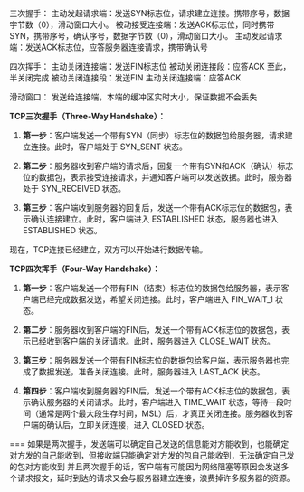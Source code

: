 三次握手：
    主动发起请求端：发送SYN标志位，请求建立连接。携带序号，数据字节数（0），滑动窗口大小。
    被动接受连接端：发送ACK标志位，同时携带SYN，携带序号，确认序号，数据字节数（0），滑动窗口大小。
    主动发起请求端：发送ACK标志位，应答服务器连接请求，携带确认号

四次挥手：
    主动关闭连接端：发送FIN标志位
    被动关闭连接段：应答ACK
          至此，半关闭完成
    被动关闭连接段：发送FIN
    主动关闭连接端：应答ACK

滑动窗口：
    发送给连接端，本端的缓冲区实时大小，保证数据不会丢失




**TCP三次握手（Three-Way Handshake）：**

1. **第一步**：客户端发送一个带有SYN（同步）标志位的数据包给服务器，请求建立连接。此时，客户端处于 SYN_SENT 状态。

2. **第二步**：服务器收到客户端的请求后，回复一个带有SYN和ACK（确认）标志位的数据包，表示接受连接请求，并通知客户端可以发送数据。此时，服务器处于 SYN_RECEIVED 状态。

3. **第三步**：客户端收到服务器的回复后，发送一个带有ACK标志位的数据包，表示确认连接建立。此时，客户端进入 ESTABLISHED 状态，服务器也进入 ESTABLISHED 状态。

现在，TCP连接已经建立，双方可以开始进行数据传输。

**TCP四次挥手（Four-Way Handshake）：**

1. **第一步**：客户端发送一个带有FIN（结束）标志位的数据包给服务器，表示客户端已经完成数据发送，希望关闭连接。此时，客户端进入 FIN_WAIT_1 状态。

2. **第二步**：服务器收到客户端的FIN后，发送一个带有ACK标志位的数据包，表示已经收到客户端的关闭请求。此时，服务器进入 CLOSE_WAIT 状态。

3. **第三步**：服务器发送一个带有FIN标志位的数据包给客户端，表示服务器也完成了数据发送，准备关闭连接。此时，服务器进入 LAST_ACK 状态。

4. **第四步**：客户端收到服务器的FIN后，发送一个带有ACK标志位的数据包，表示确认服务器的关闭请求。此时，客户端进入 TIME_WAIT 状态，等待一段时间（通常是两个最大段生存时间，MSL）后，才真正关闭连接。服务器收到客户端的确认后，立即关闭连接，进入 CLOSED 状态。

===
如果是两次握手，发送端可以确定自己发送的信息能对方能收到，也能确定对方发的自己能收到，但接收端只能确定对方发的包自己能收到，无法确定自己发的包对方能收到
并且两次握手的话，客户端有可能因为网络阻塞等原因会发送多个请求报文，延时到达的请求又会与服务器建立连接，浪费掉许多服务器的资源。
